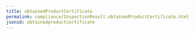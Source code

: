 ```yaml
---
title: obtainedProductCertificate
permalink: compliance/InspectionResult.obtainedProductCertificate.html
jsonid: obtainedproductcertificate
---
```

